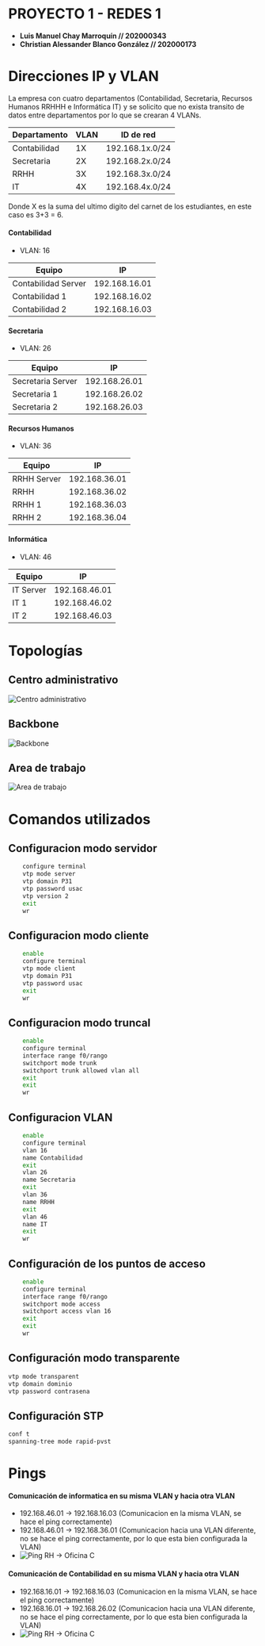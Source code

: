 # PROYECTO 1 - REDES 1 

- **Luis Manuel Chay Marroquín // 202000343**
- **Christian Alessander Blanco González // 202000173**

# Direcciones IP y VLAN
La empresa con cuatro departamentos (Contabilidad, Secretaria, Recursos Humanos RRHHH e Informática IT) y se solicito que no exista transito de datos entre departamentos por lo que se crearan 4 VLANs.

| Departamento| VLAN | ID de red |
|------------ |------|-----------|
| Contabilidad| 1X   | 192.168.1x.0/24    |
| Secretaria  | 2X   | 192.168.2x.0/24  |
| RRHH        | 3X   | 192.168.3x.0/24   |
| IT          | 4X   | 192.168.4x.0/24   |

Donde X es la suma del ultimo digito del carnet de los estudiantes, en este caso es 3+3 = 6.

#### Contabilidad
- VLAN: 16

| Equipo| IP   | 
|-------------|------|
| Contabilidad Server| 192.168.16.01  | 
| Contabilidad 1  | 192.168.16.02   | 
| Contabilidad 2        | 192.168.16.03   | 

#### Secretaria
- VLAN: 26

| Equipo| IP   | 
|-------------|------|
| Secretaria Server| 192.168.26.01  | 
| Secretaria 1  | 192.168.26.02   | 
| Secretaria 2        | 192.168.26.03   | 

#### Recursos Humanos
- VLAN: 36

| Equipo| IP   | 
|-------------|------|
| RRHH Server| 192.168.36.01  | 
| RRHH   | 192.168.36.02   | 
| RRHH 1        | 192.168.36.03   | 
| RRHH 2        | 192.168.36.04   | 


#### Informática
- VLAN: 46

| Equipo| IP   | 
|-------------|------|
| IT Server| 192.168.46.01  | 
| IT 1  | 192.168.46.02   | 
| IT 2        | 192.168.46.03   | 

# Topologías
## Centro administrativo
![Centro administrativo](./imgs/1.png)

## Backbone
![Backbone](./imgs/2.png)

## Area de trabajo
![Area de trabajo](./imgs/3.png)


# Comandos utilizados

## Configuracion modo servidor
```bash
    configure terminal
	vtp mode server
	vtp domain P31
	vtp password usac
	vtp version 2
	exit
	wr
```

## Configuracion modo cliente
```bash
    enable
	configure terminal
	vtp mode client
	vtp domain P31
	vtp password usac
	exit
	wr
```

## Configuracion modo truncal
```bash
    enable
	configure terminal
	interface range f0/rango
	switchport mode trunk
	switchport trunk allowed vlan all
	exit
	exit
	wr
```

## Configuracion VLAN
```bash
    enable
    configure terminal
    vlan 16
    name Contabilidad
    exit
    vlan 26
    name Secretaria
    exit
    vlan 36
    name RRHH
    exit
    vlan 46
    name IT
    exit
    wr
```

## Configuración de los puntos de acceso
```bash
    enable
    configure terminal
    interface range f0/rango
    switchport mode access
    switchport access vlan 16
    exit
    exit
    wr
```

## Configuración modo transparente
```bash
vtp mode transparent
vtp domain dominio
vtp password contrasena
```

## Configuración STP
```bash
conf t
spanning-tree mode rapid-pvst
```



# Pings 
#### Comunicación de informatica en su misma VLAN y hacia otra VLAN
- 192.168.46.01 -> 192.168.16.03 (Comunicacion en la misma VLAN, se hace el ping correctamente)
- 192.168.46.01 -> 192.168.36.01 (Comunicacion hacia una VLAN diferente, no se hace el ping correctamente, por lo que esta bien configurada la VLAN)
- ![Ping RH -> Oficina C](./imgs/4.jpeg)
#### Comunicación de Contabilidad en su misma VLAN y hacia otra VLAN
- 192.168.16.01 -> 192.168.16.03 (Comunicacion en la misma VLAN, se hace el ping correctamente)
- 192.168.16.01 -> 192.168.26.02 (Comunicacion hacia una VLAN diferente, no se hace el ping correctamente, por lo que esta bien configurada la VLAN)
- ![Ping RH -> Oficina C](./imgs/5.jpeg)